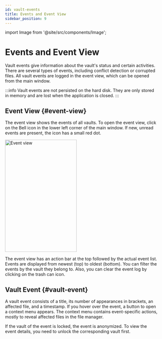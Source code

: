 ```yaml
---
id: vault-events
title: Events and Event View
sidebar_position: 9
---
```


import Image from '@site/src/components/Image';

# Events and Event View

Vault events give information about the vault's status and certain activities.
There are several types of events, including conflict detection or corrupted files.
All vault events are logged in the event view, which can be opened from the main window.

:::info
Vault events are not persisted on the hard disk.
They are only stored in memory and are lost when the application is closed.
:::

## Event View {#event-view}

The event view shows the events of all vaults.
To open the event view, click on the Bell icon in the lower left corner of the main window.
If new, unread events are present, the icon has a small red dot.

<Image src="/img/desktop/event-view.png" alt="Event view" width="236" height="369" />

The event view has an action bar at the top followed by the actual event list.
Events are displayed from newest (top) to oldest (bottom).
You can filter the events by the vault they belong to.
Also, you can clear the event log by clicking on the trash can icon.

## Vault Event {#vault-event}

A vault event consists of a title, its number of appearances in brackets, an affected file, and a timestamp.
If you hover over the event, a button to open a context menu appears.
The context menu contains event-specific actions, mostly to reveal affected files in the file manager.

If the vault of the event is locked, the event is anonymized.
To view the event details, you need to unlock the corresponding vault first.
